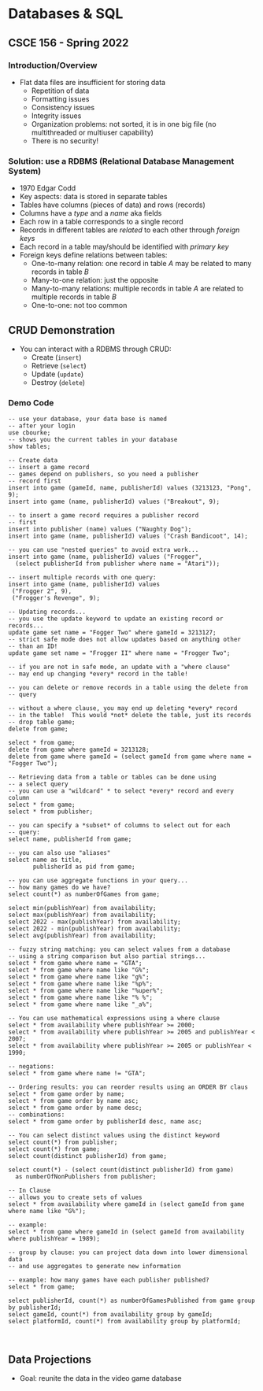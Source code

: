 # Databases & SQL
## CSCE 156 - Spring 2022

### Introduction/Overview

* Flat data files are insufficient for storing data
  * Repetition of data
  * Formatting issues
  * Consistency issues
  * Integrity issues
  * Organization problems: not sorted, it is in one big file (no multithreaded or multiuser capability)
  * There is no security!

### Solution: use a RDBMS (Relational Database Management System)
  * 1970 Edgar Codd
  * Key aspects: data is stored in separate tables
  * Tables have columns (pieces of data) and rows (records)
  * Columns have a *type* and a *name* aka fields
  * Each row in a table corresponds to a single record
  * Records in different tables are *related* to each other through *foreign keys*
  * Each record in a table may/should be identified with *primary key*
  * Foreign keys define relations between tables:
    * One-to-many relation: one record in table $A$ may be related to many records in table $B$
    * Many-to-one relation: just the opposite
    * Many-to-many relations: multiple records in table $A$ are related to multiple records in table $B$
    * One-to-one: not too common

## CRUD Demonstration

* You can interact with a RDBMS through CRUD:
    * Create (`insert`)
    * Retrieve (`select`)
    * Update (`update`)
    * Destroy (`delete`)

### Demo Code

```
-- use your database, your data base is named
-- after your login
use cbourke;
-- shows you the current tables in your database
show tables;

-- Create data
-- insert a game record
-- games depend on publishers, so you need a publisher
-- record first
insert into game (gameId, name, publisherId) values (3213123, "Pong", 9);
insert into game (name, publisherId) values ("Breakout", 9);

-- to insert a game record requires a publisher record
-- first
insert into publisher (name) values ("Naughty Dog");
insert into game (name, publisherId) values ("Crash Bandicoot", 14);

-- you can use "nested queries" to avoid extra work...
insert into game (name, publisherId) values ("Frogger",
  (select publisherId from publisher where name = "Atari"));

-- insert multiple records with one query:
insert into game (name, publisherId) values
 ("Frogger 2", 9),
 ("Frogger's Revenge", 9);

-- Updating records...
-- you use the update keyword to update an existing record or records...
update game set name = "Fogger Two" where gameId = 3213127;
-- strict safe mode does not allow updates based on anything other
-- than an ID!
update game set name = "Frogger II" where name = "Frogger Two";

-- if you are not in safe mode, an update with a "where clause"
-- may end up changing *every* record in the table!

-- you can delete or remove records in a table using the delete from
-- query

-- without a where clause, you may end up deleting *every* record
-- in the table!  This would *not* delete the table, just its records
-- drop table game;
delete from game;

select * from game;
delete from game where gameId = 3213128;
delete from game where gameId = (select gameId from game where name = "Fogger Two");

-- Retrieving data from a table or tables can be done using
-- a select query
-- you can use a "wildcard" * to select *every* record and every column
select * from game;
select * from publisher;

-- you can specify a *subset* of columns to select out for each
-- query:
select name, publisherId from game;

-- you can also use "aliases"
select name as title,
       publisherId as pid from game;

-- you can use aggregate functions in your query...
-- how many games do we have?
select count(*) as numberOfGames from game;

select min(publishYear) from availability;
select max(publishYear) from availability;
select 2022 - max(publishYear) from availability;
select 2022 - min(publishYear) from availability;
select avg(publishYear) from availability;

-- fuzzy string matching: you can select values from a database
-- using a string comparison but also partial strings...
select * from game where name = "GTA";
select * from game where name like "G%";
select * from game where name like "g%";
select * from game where name like "%p%";
select * from game where name like "%uper%";
select * from game where name like "% %";
select * from game where name like "_a%";

-- You can use mathematical expressions using a where clause
select * from availability where publishYear >= 2000;
select * from availability where publishYear >= 2005 and publishYear < 2007;
select * from availability where publishYear >= 2005 or publishYear < 1990;

-- negations:
select * from game where name != "GTA";

-- Ordering results: you can reorder results using an ORDER BY claus
select * from game order by name;
select * from game order by name asc;
select * from game order by name desc;
-- combinations:
select * from game order by publisherId desc, name asc;

-- You can select distinct values using the distinct keyword
select count(*) from publisher;
select count(*) from game;
select count(distinct publisherId) from game;

select count(*) - (select count(distinct publisherId) from game)
  as numberOfNonPublishers from publisher;

-- In Clause
-- allows you to create sets of values
select * from availability where gameId in (select gameId from game where name like "G%");

-- example:
select * from game where gameId in (select gameId from availability where publishYear = 1989);

-- group by clause: you can project data down into lower dimensional data
-- and use aggregates to generate new information

-- example: how many games have each publisher published?
select * from game;

select publisherId, count(*) as numberOfGamesPublished from game group by publisherId;
select gameId, count(*) from availability group by gameId;
select platformId, count(*) from availability group by platformId;



```

## Data Projections

* Goal: reunite the data in the video game database

```text












```
